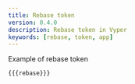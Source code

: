 ```yaml
---
title: Rebase token
version: 0.4.0
description: Rebase token in Vyper
keywords: [rebase, token, app]
---
```


Example of rebase token

```vyper
{{{rebase}}}
```

